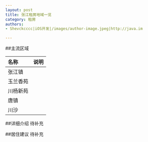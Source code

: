 ```yaml
---
layout: post
title: 张江租房地域一览
category: 租房
authors:
- Shevckcccc|iOS开发|/images/author-image.jpeg|http://java.im

---
```


##主流区域

| 名称      |    说明 |
| :-------- | --------:|
| 张江镇  |
| 玉兰香苑|
| 川杨新苑|
| 唐镇|
| 川沙|


##详细介绍
待补充

##居住建议
待补充